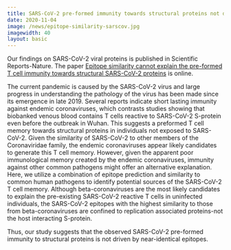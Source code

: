 ```yaml
---
title: SARS-CoV-2 pre-formed immunity towards structural proteins not driven by similar epitopes
date: 2020-11-04
image: /news/epitope-similarity-sarscov.jpg
imagewidth: 40
layout: basic
---
```

Our findings on SARS-CoV-2 viral proteins is published in Scientific Reports-Nature. The paper [Epitope similarity cannot explain the pre-formed T cell immunity towards structural SARS-CoV-2 proteins](10.1038/s41598-020-75972-z) is online.

The current pandemic is caused by the SARS-CoV-2 virus and large progress in understanding the pathology of the virus has been made since its emergence in late 2019. Several reports indicate short lasting immunity against endemic coronaviruses, which contrasts studies showing that biobanked venous blood contains T cells reactive to SARS-CoV-2 S-protein even before the outbreak in Wuhan. This suggests a preformed T cell memory towards structural proteins in individuals not exposed to SARS-CoV-2. Given the similarity of SARS-CoV-2 to other members of the Coronaviridae family, the endemic coronaviruses appear likely candidates to generate this T cell memory. However, given the apparent poor immunological memory created by the endemic coronaviruses, immunity against other common pathogens might offer an alternative explanation. Here, we utilize a combination of epitope prediction and similarity to common human pathogens to identify potential sources of the SARS-CoV-2 T cell memory. Although beta-coronaviruses are the most likely candidates to explain the pre-existing SARS-CoV-2 reactive T cells in uninfected individuals, the SARS-CoV-2 epitopes with the highest similarity to those from beta-coronaviruses are confined to replication associated proteins-not the host interacting S-protein. 

Thus, our study suggests that the observed SARS-CoV-2 pre-formed immunity to structural proteins is not driven by near-identical epitopes.

